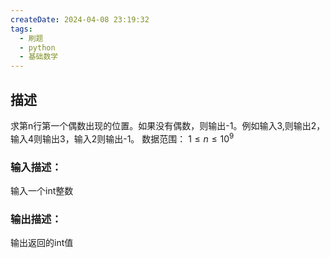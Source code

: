 ```yaml
---
createDate: 2024-04-08 23:19:32
tags:
  - 刷题
  - python
  - 基础数学
---
```

## 描述
求第n行第一个偶数出现的位置。如果没有偶数，则输出-1。例如输入3,则输出2，输入4则输出3，输入2则输出-1。
数据范围： $1≤n≤10^9$ 
### 输入描述：
输入一个int整数
### 输出描述：
输出返回的int值
